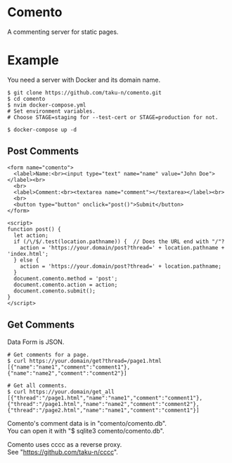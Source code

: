 # Comento
A commenting server for static pages.

Example
=======

You need a server with Docker and its domain name.

```
$ git clone https://github.com/taku-n/comento.git
$ cd comento
$ nvim docker-compose.yml
# Set environment variables.
# Choose STAGE=staging for --test-cert or STAGE=production for not.

$ docker-compose up -d
```

## Post Comments

```
<form name="comento">
  <label>Name:<br><input type="text" name="name" value="John Doe"></label><br>
  <br>
  <label>Comment:<br><textarea name="comment"></textarea></label><br>
  <br>
  <button type="button" onclick="post()">Submit</button>
</form>

<script>
function post() {
  let action;
  if (/\/$/.test(location.pathname)) {  // Does the URL end with "/"?
    action = 'https://your.domain/post?thread=' + location.pathname + 'index.html';
  } else {
    action = 'https://your.domain/post?thread=' + location.pathname;
  }
  document.comento.method = 'post';
  document.comento.action = action;
  document.comento.submit();
}
</script>
```

## Get Comments

Data Form is JSON.

```
# Get comments for a page.
$ curl https://your.domain/get?thread=/page1.html
[{"name":"name1","comment":"comment1"},{"name":"name2","comment":"comment2"}]

# Get all comments.
$ curl https://your.domain/get_all
[{"thread":"/page1.html","name":"name1","comment":"comment1"},{"thread":"/page1.html","name":"name2","comment":"comment2"},{"thread":"/page2.html","name":"name1","comment":"comment1"}]
```

Comento's comment data is in "comento/comento.db".  
You can open it with "$ sqlite3 comento/comento.db".

Comento uses cccc as a reverse proxy.  
See "https://github.com/taku-n/cccc".
